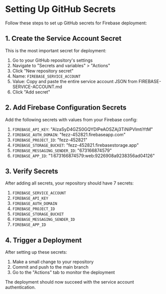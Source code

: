 # Setting Up GitHub Secrets

Follow these steps to set up GitHub secrets for Firebase deployment:

## 1. Create the Service Account Secret

This is the most important secret for deployment:

1. Go to your GitHub repository's settings
2. Navigate to "Secrets and variables" > "Actions"
3. Click "New repository secret"
4. Name: `FIREBASE_SERVICE_ACCOUNT`
5. Value: Copy and paste the entire service account JSON from FIREBASE-SERVICE-ACCOUNT.md
6. Click "Add secret"

## 2. Add Firebase Configuration Secrets

Add the following secrets with values from your Firebase config:

1. `FIREBASE_API_KEY`: "AIzaSyD4GZS0GQYDlPeAOSZAj3TiNiPVlmtiYtM"
2. `FIREBASE_AUTH_DOMAIN`: "fezz-452821.firebaseapp.com"
3. `FIREBASE_PROJECT_ID`: "fezz-452821"
4. `FIREBASE_STORAGE_BUCKET`: "fezz-452821.firebasestorage.app"
5. `FIREBASE_MESSAGING_SENDER_ID`: "673166874579"
6. `FIREBASE_APP_ID`: "1:673166874579:web:9226908a9238356ad04126"

## 3. Verify Secrets

After adding all secrets, your repository should have 7 secrets:

1. `FIREBASE_SERVICE_ACCOUNT`
2. `FIREBASE_API_KEY`
3. `FIREBASE_AUTH_DOMAIN`
4. `FIREBASE_PROJECT_ID`
5. `FIREBASE_STORAGE_BUCKET`
6. `FIREBASE_MESSAGING_SENDER_ID`
7. `FIREBASE_APP_ID`

## 4. Trigger a Deployment

After setting up these secrets:

1. Make a small change to your repository
2. Commit and push to the main branch
3. Go to the "Actions" tab to monitor the deployment

The deployment should now succeed with the service account authentication.